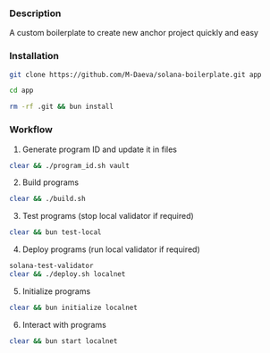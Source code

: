 ### Description

A custom boilerplate to create new anchor project quickly and easy


### Installation

```sh
git clone https://github.com/M-Daeva/solana-boilerplate.git app
```
```sh
cd app
```
```sh
rm -rf .git && bun install
```

### Workflow

1. Generate program ID and update it in files
```sh
clear && ./program_id.sh vault
```

2. Build programs
```sh
clear && ./build.sh
```

3. Test programs (stop local validator if required)
```sh
clear && bun test-local
```

4. Deploy programs (run local validator if required)
```sh
solana-test-validator
clear && ./deploy.sh localnet
```

5. Initialize programs
```sh
clear && bun initialize localnet
```

6. Interact with programs
```sh
clear && bun start localnet
```
